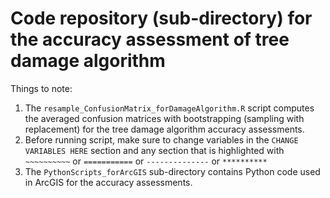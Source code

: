 # Code repository (sub-directory) for the accuracy assessment of tree damage algorithm 

Things to note:
1. The `resample_ConfusionMatrix_forDamageAlgorithm.R` script computes the averaged confusion matrices with bootstrapping (sampling with replacement) for the tree damage algorithm accuracy assessments.
2. Before running script, make sure to change variables in the `CHANGE VARIABLES HERE` section and any section that is highlighted with `~~~~~~~~~~` or `===========` or `--------------` or `**********` 
3. The `PythonScripts_forArcGIS` sub-directory contains Python code used in ArcGIS for the accuracy assessments.
